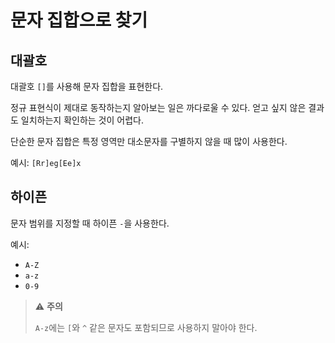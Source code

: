 # 문자 집합으로 찾기

## 대괄호

대괄호 `[]`를 사용해 문자 집합을 표현한다.

정규 표현식이 제대로 동작하는지 알아보는 일은 까다로울 수 있다. 얻고 싶지 않은 결과도 일치하는지 확인하는 것이 어렵다.

단순한 문자 집합은 특정 영역만 대소문자를 구별하지 않을 때 많이 사용한다.

예시: `[Rr]eg[Ee]x`

## 하이픈

문자 범위를 지정할 때 하이픈 `-`을 사용한다.

예시:

- `A-Z`
- `a-z`
- `0-9`

> :warning: **주의**
>
> `A-z`에는 `[`와 `^` 같은 문자도 포함되므로 사용하지 말아야 한다.